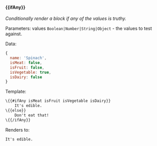 #### \{{ifAny}}
_Conditionally render a block if any of the values is truthy._

Parameters: values `Boolean|Number|String|Object` - the values to test against.

Data:

```javascript
{
  name: 'Spinach',
  isMeat: false,
  isFruit: false,
  isVegetable: true,
  isDairy: false
}
```

Template:

```handlebars
\{{#ifAny isMeat isFruit isVegetable isDairy}}
    It's edible.
\{{else}}
    Don't eat that!
\{{/ifAny}}
```

Renders to:

```
It's edible.
```